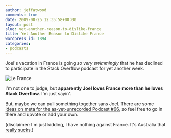 ```yaml
---
author: jeffatwood
comments: true
date: 2009-08-25 12:35:58+00:00
layout: post
slug: yet-another-reason-to-dislike-france
title: Yet Another Reason to Dislike France
wordpress_id: 1894
categories:
- podcasts
---
```



Joel's vacation in France is going _so very swimmingly_ that he has declined to participate in the Stack Overflow podcast for yet another week.



![Le France](http://blog.stackoverflow.com/wp-content/uploads/le-france.png)



I'm not one to judge, but **apparently Joel loves France more than he loves Stack Overflow**. I'm just sayin'.



But, maybe we can pull something together sans Joel. There are some [ideas on meta for the as-yet-unrecorded Podcast #66](http://meta.stackoverflow.com/questions/14303/podcast-66-discussion-ideas-unofficial), so feel free to go in there and upvote or add your own.



(disclaimer: I'm just kidding, I have nothing against France. It's Australia that [really sucks](http://blog.stackoverflow.com/2009/02/new-question-answer-rate-limits/).)

